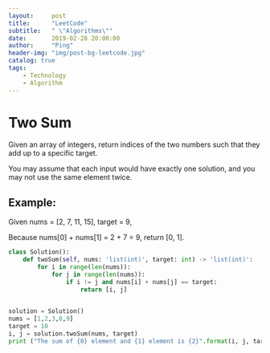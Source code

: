 ```yaml
---
layout:     post
title:      "LeetCode"
subtitle:   " \"Algorithms\""
date:       2019-02-28 20:00:00
author:     "Ping"
header-img: "img/post-bg-leetcode.jpg"
catalog: true
tags:
    - Technology
    - Algorithm
---
```


# Two Sum

Given an array of integers, return indices of the two numbers such that they add up to a specific target.

You may assume that each input would have exactly one solution, and you may not use the same element twice.

## Example:


Given nums = [2, 7, 11, 15], target = 9,

Because nums[0] + nums[1] = 2 + 7 = 9,
return [0, 1].



```python
class Solution():
    def twoSum(self, nums: 'list(int)', target: int) -> 'list(int)':
        for i in range(len(nums)):
            for j in range(len(nums)):
                if i != j and nums[i] + nums[j] == target:
                    return [i, j]
                    
```

```python
solution = Solution()
nums = [1,2,3,8,9]
target = 10
i, j = solution.twoSum(nums, target)
print ("The sum of {0} element and {1} element is {2}".format(i, j, target))
```




